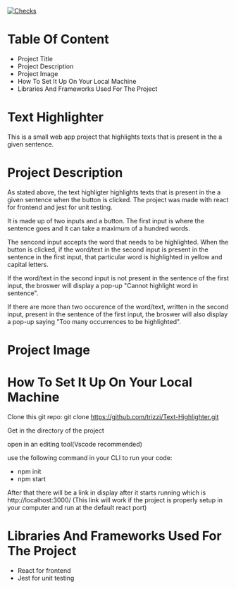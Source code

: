 [![Checks](https://github.com/trizzi/Text-Highlighter/actions/workflows/pull_request_checks.yml/badge.svg)](https://github.com/trizzi/Text-Highlighter/actions/workflows/pull_request_checks.yml)

# Table Of Content
* Project Title
* Project Description
* Project Image
* How To Set It Up On Your Local Machine
* Libraries And Frameworks Used For The Project

# Text Highlighter
This is a small web app project that highlights texts that is present in the a given sentence.

# Project Description
As stated above, the text highligter highlights texts that is present in the a given sentence when the button is clicked. The project was made with react for frontend and jest for unit testing.

It is made up of two inputs and a button. The first input is where the sentence goes and it can take a maximum of a hundred words.

The sencond input accepts the word that needs to be highlighted. When the button is clicked, if the word/text in the second input is present in the sentence in the first input, that particular word is highlighted in yellow and capital letters. 

If the word/text in the second input is not present in the sentence of the first input, the broswer will display a pop-up "Cannot highlight word in sentence". 

If there are more than two occurence of the word/text, written in the second input, present in the sentence of the first input, the broswer will also display a pop-up saying "Too many occurrences to be highlighted".

# Project Image

# How To Set It Up On Your Local Machine
Clone this git repo: git clone https://github.com/trizzi/Text-Highlighter.git

Get in the directory of the project

open in an editing tool(Vscode recommended)

use the following command in your CLI to run your code: 
* npm init
* npm start

After that there will be a link in display after it starts running which is http://localhost:3000/ (This link will work if the project is properly setup in your computer and run at the default react port)

# Libraries And Frameworks Used For The Project
* React for frontend
* Jest for unit testing
